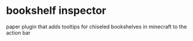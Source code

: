 # bookshelf inspector

paper plugin that adds tooltips for chiseled bookshelves in minecraft to the action bar
